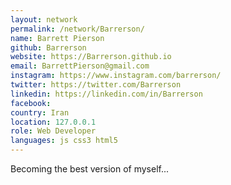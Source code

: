 ```yaml
---
layout: network
permalink: /network/Barrerson/
name: Barrett Pierson
github: Barrerson
website: https://Barrerson.github.io
email: BarrettPierson@gmail.com
instagram: https://www.instagram.com/barrerson/
twitter: https://twitter.com/Barrerson
linkedin: https://linkedin.com/in/Barrerson
facebook:
country: Iran
location: 127.0.0.1
role: Web Developer
languages: js css3 html5
---
```


Becoming the best version of myself...
